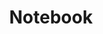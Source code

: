 ---
title: Notebook
layout: home

hero:
  name: "Roadmaps"
  text: "Guides & References"
  tagline: Step-by-Step Guides to My Ongoing Quests and Discoveries
  image:
    src: hero-roadmap.png
    alt: roadmap-image

features:
  - icon: 👨🏽‍🔬
    title: HomeLab Guides
    details: Talking about the movies that I happen to watch and how they made me feel/think
    link: /Roadmaps/HomeLab-Guides/
  - icon: ♾️
    title: DevOps Guides
    details: Its like Development and Operations together, really interesting, you gotta see it
    link: /Roadmaps/DevOps-Guides/
---